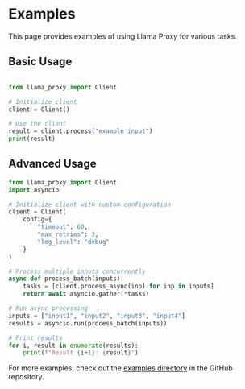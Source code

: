# Examples

This page provides examples of using Llama Proxy for various tasks.

## Basic Usage

```python

from llama_proxy import Client

# Initialize client
client = Client()

# Use the client
result = client.process("example input")
print(result)
```

## Advanced Usage

```python
from llama_proxy import Client
import asyncio

# Initialize client with custom configuration
client = Client(
    config={
        "timeout": 60,
        "max_retries": 3,
        "log_level": "debug"
    }
)

# Process multiple inputs concurrently
async def process_batch(inputs):
    tasks = [client.process_async(inp) for inp in inputs]
    return await asyncio.gather(*tasks)

# Run async processing
inputs = ["input1", "input2", "input3", "input4"]
results = asyncio.run(process_batch(inputs))

# Print results
for i, result in enumerate(results):
    print(f"Result {i+1}: {result}")
```

For more examples, check out the [examples directory](https://github.com/llamasearchai/llama-proxy/tree/main/examples) in the GitHub repository.
